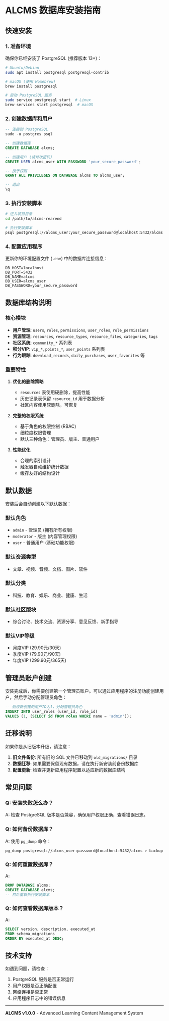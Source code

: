 # ALCMS 数据库安装指南

## 快速安装

### 1. 准备环境

确保你已经安装了 PostgreSQL (推荐版本 13+)：

```bash
# Ubuntu/Debian
sudo apt install postgresql postgresql-contrib

# macOS (使用 Homebrew)
brew install postgresql

# 启动 PostgreSQL 服务
sudo service postgresql start  # Linux
brew services start postgresql  # macOS
```

### 2. 创建数据库和用户

```sql
-- 连接到 PostgreSQL
sudo -u postgres psql

-- 创建数据库
CREATE DATABASE alcms;

-- 创建用户 (请修改密码)
CREATE USER alcms_user WITH PASSWORD 'your_secure_password';

-- 授予权限
GRANT ALL PRIVILEGES ON DATABASE alcms TO alcms_user;

-- 退出
\q
```

### 3. 执行安装脚本

```bash
# 进入项目目录
cd /path/to/alcms-rearend

# 执行安装脚本
psql postgresql://alcms_user:your_secure_password@localhost:5432/alcms -f database/install.sql
```

### 4. 配置应用程序

更新你的环境配置文件 (`.env`) 中的数据库连接信息：

```env
DB_HOST=localhost
DB_PORT=5432
DB_NAME=alcms
DB_USER=alcms_user
DB_PASSWORD=your_secure_password
```

## 数据库结构说明

### 核心模块

- **用户管理**: `users`, `roles`, `permissions`, `user_roles`, `role_permissions`
- **资源管理**: `resources`, `resource_types`, `resource_files`, `categories`, `tags`
- **社区系统**: `community_*` 系列表
- **积分VIP**: `vip_*`, `points_*`, `user_points` 系列表
- **行为跟踪**: `download_records`, `daily_purchases`, `user_favorites` 等

### 重要特性

1. **优化的删除策略**
   - `resources` 表使用硬删除，提高性能
   - 历史记录表保留 `resource_id` 用于数据分析
   - 社区内容使用软删除，可恢复

2. **完整的权限系统**
   - 基于角色的权限控制 (RBAC)
   - 细粒度权限管理
   - 默认三种角色：管理员、版主、普通用户

3. **性能优化**
   - 合理的索引设计
   - 触发器自动维护统计数据
   - 缓存友好的结构设计

## 默认数据

安装后会自动创建以下默认数据：

### 默认角色
- `admin` - 管理员 (拥有所有权限)
- `moderator` - 版主 (内容管理权限)
- `user` - 普通用户 (基础功能权限)

### 默认资源类型
- 文章、视频、音频、文档、图片、软件

### 默认分类
- 科技、教育、娱乐、商业、健康、生活

### 默认社区版块
- 综合讨论、技术交流、资源分享、意见反馈、新手指导

### 默认VIP等级
- 月度VIP (29.90元/30天)
- 季度VIP (79.90元/90天)
- 年度VIP (299.90元/365天)

## 管理员账户创建

安装完成后，你需要创建第一个管理员账户。可以通过应用程序的注册功能创建用户，然后手动分配管理员角色：

```sql
-- 假设新创建的用户ID为1，分配管理员角色
INSERT INTO user_roles (user_id, role_id)
VALUES (1, (SELECT id FROM roles WHERE name = 'admin'));
```

## 迁移说明

如果你是从旧版本升级，请注意：

1. **旧文件备份**: 所有旧的 SQL 文件已移动到 `old_migrations/` 目录
2. **数据迁移**: 如果需要保留现有数据，请在执行新安装前备份数据库
3. **配置更新**: 检查并更新应用程序配置以适应新的数据库结构

## 常见问题

### Q: 安装失败怎么办？
A: 检查 PostgreSQL 版本是否兼容，确保用户权限正确，查看错误日志。

### Q: 如何备份数据库？
A: 使用 `pg_dump` 命令：
```bash
pg_dump postgresql://alcms_user:password@localhost:5432/alcms > backup.sql
```

### Q: 如何重置数据库？
A:
```sql
DROP DATABASE alcms;
CREATE DATABASE alcms;
-- 然后重新执行安装脚本
```

### Q: 如何查看数据库版本？
A:
```sql
SELECT version, description, executed_at
FROM schema_migrations
ORDER BY executed_at DESC;
```

## 技术支持

如遇到问题，请检查：
1. PostgreSQL 服务是否正常运行
2. 用户权限是否正确配置
3. 网络连接是否正常
4. 应用程序日志中的错误信息

---

**ALCMS v1.0.0** - Advanced Learning Content Management System